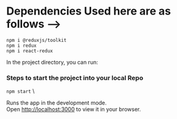 # Dependencies Used here are as follows -->
`npm i @reduxjs/toolkit` \
`npm i redux` \
`npm i react-redux` 



In the project directory, you can run:

### Steps to start the project into your local Repo
`npm start` \

Runs the app in the development mode.\
Open [http://localhost:3000](http://localhost:3000) to view it in your browser.


